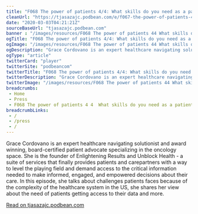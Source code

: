 ```yaml
--- 
title: "F068 The power of patients 4/4: What skills do you need as a patient? (Grace Cordovano)"
cleanUrl: "https://tjasazajc.podbean.com/e/f067-the-power-of-patients-44-what-skills-do-you-need-as-a-patient-grace-cordovano/"
date: "2020-03-03T04:21:21Z"
sourceBaseUrl: "tjasazajc.podbean.com"
banner : "/images/resources/F068 The power of patients 44 What skills do you need as a patient Grace Cordovano.png"
ogTitle: "F068 The power of patients 4/4: What skills do you need as a patient? (Grace Cordovano)"
ogImage: "/images/resources/F068 The power of patients 44 What skills do you need as a patient Grace Cordovano.png"
ogDescription: "Grace Cordovano is an expert healthcare navigating solutionist and award winning, board-certified patient advocate specializing in the oncology space. She is the founder of Enlightening Results and Unblock Health - a suite of services that finally provide..."
ogType: "article"
twitterCard: "player"
twitterSite: "podbeancom"
twitterTitle: "F068 The power of patients 4/4: What skills do you need as a patient? (Grace Cordovano)"
twitterDescription: "Grace Cordovano is an expert healthcare navigating solutionist and award winning, board-certified patient advocate specializing in the oncology space. She is the founder of Enlightening Results and Unblock Health - a suite of services that finally provide..."
twitterImage: "/images/resources/F068 The power of patients 44 What skills do you need as a patient Grace Cordovano.png"
breadcrumbs:
 - Home
 - Press
 - F068 The power of patients 4 4  What skills do you need as a patient   Grace Cordovano
breadcrumbLinks:
 - / 
 - /press
 - / 
---
```

Grace Cordovano is an expert healthcare navigating solutionist and award winning, board-certified patient advocate specializing in the oncology space. She is the founder of Enlightening Results and Unblock Health - a suite of services that finally provides patients and carepartners with a way to level the playing field and demand access to the critical information needed to make informed, engaged, and empowered decisions about their care. In this episode, she talks about challenges patients faces because of the complexity of the healthcare system in the US, she shares her view about the need of patients getting access to their data and more.  
  
[Read on tjasazajc.podbean.com](https://tjasazajc.podbean.com/e/f067-the-power-of-patients-44-what-skills-do-you-need-as-a-patient-grace-cordovano/)
